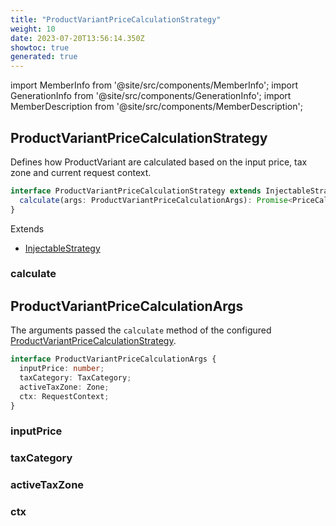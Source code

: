 ```yaml
---
title: "ProductVariantPriceCalculationStrategy"
weight: 10
date: 2023-07-20T13:56:14.350Z
showtoc: true
generated: true
---
```

<!-- This file was generated from the Vendure source. Do not modify. Instead, re-run the "docs:build" script -->
import MemberInfo from '@site/src/components/MemberInfo';
import GenerationInfo from '@site/src/components/GenerationInfo';
import MemberDescription from '@site/src/components/MemberDescription';


## ProductVariantPriceCalculationStrategy

<GenerationInfo sourceFile="packages/core/src/config/catalog/product-variant-price-calculation-strategy.ts" sourceLine="14" packageName="@vendure/core" />

Defines how ProductVariant are calculated based on the input price, tax zone and current request context.

```ts title="Signature"
interface ProductVariantPriceCalculationStrategy extends InjectableStrategy {
  calculate(args: ProductVariantPriceCalculationArgs): Promise<PriceCalculationResult>;
}
```
Extends

 * <a href='/typescript-api/common/injectable-strategy#injectablestrategy'>InjectableStrategy</a>



### calculate

<MemberInfo kind="method" type="(args: <a href='/typescript-api/products-stock/product-variant-price-calculation-strategy#productvariantpricecalculationargs'>ProductVariantPriceCalculationArgs</a>) => Promise&#60;<a href='/typescript-api/common/price-calculation-result#pricecalculationresult'>PriceCalculationResult</a>&#62;"   />




## ProductVariantPriceCalculationArgs

<GenerationInfo sourceFile="packages/core/src/config/catalog/product-variant-price-calculation-strategy.ts" sourceLine="25" packageName="@vendure/core" />

The arguments passed the `calculate` method of the configured <a href='/typescript-api/products-stock/product-variant-price-calculation-strategy#productvariantpricecalculationstrategy'>ProductVariantPriceCalculationStrategy</a>.

```ts title="Signature"
interface ProductVariantPriceCalculationArgs {
  inputPrice: number;
  taxCategory: TaxCategory;
  activeTaxZone: Zone;
  ctx: RequestContext;
}
```

### inputPrice

<MemberInfo kind="property" type="number"   />


### taxCategory

<MemberInfo kind="property" type="<a href='/typescript-api/entities/tax-category#taxcategory'>TaxCategory</a>"   />


### activeTaxZone

<MemberInfo kind="property" type="<a href='/typescript-api/entities/zone#zone'>Zone</a>"   />


### ctx

<MemberInfo kind="property" type="<a href='/typescript-api/request/request-context#requestcontext'>RequestContext</a>"   />


